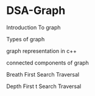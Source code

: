# DSA-Graph

Introduction To graph

Types of graph

graph representation in c++

connected components of graph

Breath First Search Traversal

Depth First t Search Traversal
